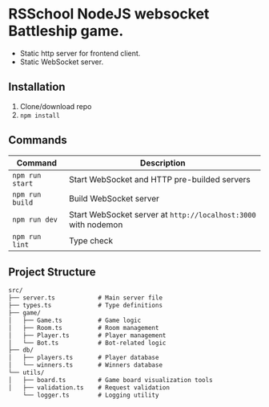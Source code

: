 # RSSchool NodeJS websocket Battleship game.
- Static http server for frontend client.
- Static WebSocket server.

## Installation
1. Clone/download repo
2. `npm install`

## Commands

Command | Description
--- | ---
`npm run start` | Start WebSocket and HTTP pre-builded servers
`npm run build` | Build WebSocket server
`npm run dev` | Start WebSocket server at `http://localhost:3000` with nodemon
`npm run lint` | Type check

## Project Structure
```markdown
src/
├── server.ts            # Main server file
├── types.ts             # Type definitions
├── game/
│   ├── Game.ts          # Game logic
│   ├── Room.ts          # Room management
│   ├── Player.ts        # Player management
│   └── Bot.ts           # Bot-related logic
├── db/
│   ├── players.ts       # Player database
│   └── winners.ts       # Winners database
└── utils/
│   ├── board.ts         # Game board visualization tools
│   ├── validation.ts    # Request validation
    └── logger.ts        # Logging utility
```
